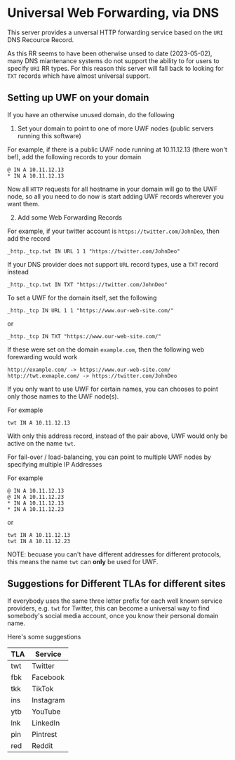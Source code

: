 # Universal Web Forwarding, via DNS

This server provides a unversal HTTP forwarding service based on the `URI` DNS Recource Record.

As this RR seems to have been otherwise unsed to date (2023-05-02), many DNS miantenance systems do not support
the ability to for users to specify `URI` RR types. For this reason this server will fall back to looking for `TXT` records
which have almost universal support.

## Setting up UWF on your domain

If you have an otherwise unused domain, do the following

1. Set your domain to point to one of more UWF nodes (public servers running this software)

For example, if there is a public UWF node running at 10.11.12.13 (there won't be!), add the following
records to your domain

	@ IN A 10.11.12.13
	* IN A 10.11.12.13

Now all `HTTP` requests for all hostname in your domain will go to the UWF node, so all you need
to do now is start adding UWF records wherever you want them.

2. Add some Web Forwarding Records

For example, if your twitter account is `https://twitter.com/JohnDeo`, then add the record

	_http._tcp.twt IN URL 1 1 "https://twitter.com/JohnDeo"

If your DNS provider does not support `URL` record types, use a `TXT` record instead

	_http._tcp.twt IN TXT "https://twitter.com/JohnDeo"

To set a UWF for the domain itself, set the following

	_http._tcp IN URL 1 1 "https://www.our-web-site.com/"

or

	_http._tcp IN TXT "https://www.our-web-site.com/"

If these were set on the domain `example.com`, then the following web forewarding would work

	http://example.com/ -> https://www.our-web-site.com/
	http://twt.exmaple.com/ -> https://twitter.com/JohnDeo

If you only want to use UWF for certain names, you can chooses to point only those names to the UWF node(s).

For exmaple

	twt IN A 10.11.12.13

With only this address record, instead of the pair above, UWF would only be active on the name `twt`.

For fail-over / load-balancing, you can point to multiple UWF nodes by specifying multiple IP Addresses

For example

	@ IN A 10.11.12.13
	@ IN A 10.11.12.23
	* IN A 10.11.12.13
	* IN A 10.11.12.23

or

	twt IN A 10.11.12.13
	twt IN A 10.11.12.23

NOTE: becuase you can't have different addresses for different protocols, this means the name `twt` can **only** be
used for UWF.


## Suggestions for Different TLAs for different sites

If everybody uses the same three letter prefix for each well known service providers, e.g. `twt` for Twitter, this can become a universal way to find
somebody's social media account, once you know their personal domain name.

Here's some suggestions

| TLA | Service |
| --- | ------- |
| twt | Twitter |
| fbk | Facebook |
| tkk | TikTok |
| ins | Instagram |
| ytb | YouTube |
| lnk | LinkedIn |
| pin | Pintrest |
| red | Reddit |

